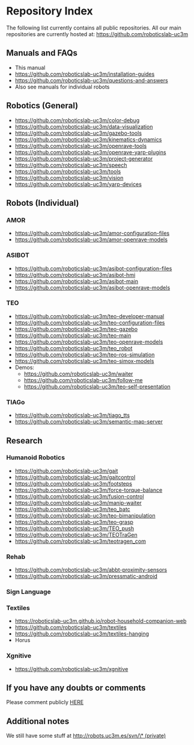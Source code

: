 # Repository Index

The following list currently contains all public repositories.
All our main repositories are currently hosted at: https://github.com/roboticslab-uc3m

## Manuals and FAQs
- This manual
- https://github.com/roboticslab-uc3m/installation-guides
- https://github.com/roboticslab-uc3m/questions-and-answers
- Also see manuals for individual robots

## Robotics (General)
- https://github.com/roboticslab-uc3m/color-debug
- https://github.com/roboticslab-uc3m/data-visualization
- https://github.com/roboticslab-uc3m/gazebo-tools
- https://github.com/roboticslab-uc3m/kinematics-dynamics
- https://github.com/roboticslab-uc3m/openrave-tools
- https://github.com/roboticslab-uc3m/openrave-yarp-plugins
- https://github.com/roboticslab-uc3m/project-generator
- https://github.com/roboticslab-uc3m/speech
- https://github.com/roboticslab-uc3m/tools
- https://github.com/roboticslab-uc3m/vision
- https://github.com/roboticslab-uc3m/yarp-devices

## Robots (Individual)

### AMOR
- https://github.com/roboticslab-uc3m/amor-configuration-files
- https://github.com/roboticslab-uc3m/amor-openrave-models

### ASIBOT
- https://github.com/roboticslab-uc3m/asibot-configuration-files
- https://github.com/roboticslab-uc3m/asibot-hmi
- https://github.com/roboticslab-uc3m/asibot-main
- https://github.com/roboticslab-uc3m/asibot-openrave-models

### TEO
- https://github.com/roboticslab-uc3m/teo-developer-manual
- https://github.com/roboticslab-uc3m/teo-configuration-files
- https://github.com/roboticslab-uc3m/teo-gazebo
- https://github.com/roboticslab-uc3m/teo-main
- https://github.com/roboticslab-uc3m/teo-openrave-models
- https://github.com/roboticslab-uc3m/teo_robot
- https://github.com/roboticslab-uc3m/teo-ros-simulation
- https://github.com/roboticslab-uc3m/teo-simox-models
- Demos:
    - https://github.com/roboticslab-uc3m/waiter
    - https://github.com/roboticslab-uc3m/follow-me
    - https://github.com/roboticslab-uc3m/teo-self-presentation

###  TIAGo
- https://github.com/roboticslab-uc3m/tiago_tts
- https://github.com/roboticslab-uc3m/semantic-map-server

## Research

### Humanoid Robotics
- https://github.com/roboticslab-uc3m/gait
- https://github.com/roboticslab-uc3m/gaitcontrol
- https://github.com/roboticslab-uc3m/footsteps
- https://github.com/roboticslab-uc3m/force-torque-balance
- https://github.com/roboticslab-uc3m/fusion-control
- https://github.com/roboticslab-uc3m/manip-waiter
- https://github.com/roboticslab-uc3m/teo_batc
- https://github.com/roboticslab-uc3m/teo-bimanipulation
- https://github.com/roboticslab-uc3m/teo-grasp
- https://github.com/roboticslab-uc3m/TEO_push
- https://github.com/roboticslab-uc3m/TEOTraGen
- https://github.com/roboticslab-uc3m/teotragen_com

### Rehab
- https://github.com/roboticslab-uc3m/abbt-proximity-sensors
- https://github.com/roboticslab-uc3m/pressmatic-android

### Sign Language

### Textiles
- https://roboticslab-uc3m.github.io/robot-household-companion-web
- https://github.com/roboticslab-uc3m/textiles
- https://github.com/roboticslab-uc3m/textiles-hanging
- Horus

### Xgnitive
- https://github.com/roboticslab-uc3m/xgnitive

## If you have any doubts or comments

Please comment publicly [HERE](https://github.com/roboticslab-uc3m/developer-manual/issues/new)

## Additional notes

We still have some stuff at [http://robots.uc3m.es/svn/\* (private)](http://robots.uc3m.es/svn/)
